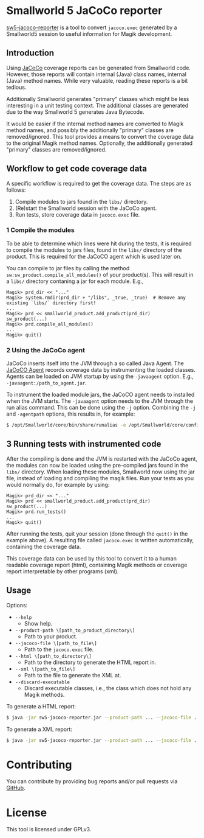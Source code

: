 # Smallworld 5 JaCoCo reporter

[sw5-jacoco-reporter](https://github.com/StevenLooman/sw5-jacoco-reporter) is a tool to convert `jacoco.exec` generated by a Smallworld5 session to useful information for Magik development.


## Introduction

Using [JaCoCo](https://www.eclemma.org/jacoco/) coverage reports can be generated from Smallworld code. However, those reports will contain internal (Java) class names, internal (Java) method names. While very valuable, reading these reports is a bit tedious.

Additionally Smallworld generates "primary" classes which might be less interesting in a unit testing context. The additional classes are generated due to the way Smallworld 5 generates Java Bytecode.

It would be easier if the internal method names are converted to Magik method names, and possibly the additionally "primary" classes are removed/ignored. This tool provides a means to convert the coverage data to the original Magik method names. Optionally, the additionally generated "primary" classes are removed/ignored.


## Workflow to get code coverage data

A specific workflow is required to get the coverage data. The steps are as follows:

1. Compile modules to jars found in the `libs/` directory.
2. (Re)start the Smallworld session with the JaCoCo agent.
3. Run tests, store coverage data in `jacoco.exec` file.


### 1 Compile the modules

To be able to determine which lines were hit during the tests, it is required to compile the modules to jars files, found in the `libs/` directory of the product. This is required for the JaCoCO agent which is used later on.

You can compile to jar files by calling the method `sw:sw_product.compile_all_modules()` of your product(s). This will result in a `libs/` directory contaning a jar for each module. E.g.,

```magik
Magik> prd_dir << "..."
Magik> system.rmdir(prd_dir + "/libs", _true, _true)  # Remove any existing `libs/` directory first!
...
Magik> prd << smallworld_product.add_product(prd_dir)
sw_product(...)
Magik> prd.compile_all_modules()
...
Magik> quit()
```


### 2 Using the JaCoCo agent

JaCoCo inserts itself into the JVM through a so called Java Agent. The [JaCoCO Agent](https://www.eclemma.org/jacoco/trunk/doc/agent.html) records coverage data by instrumenting the loaded classes. Agents can be loaded on JVM startup by using the `-javaagent` option. E.g., `-javaagent:/path_to_agent.jar`.

To instrument the loaded module jars, the JaCoCO agent needs to installed when the JVM starts. The `-javaagent` option needs to the JVM through the run alias command. This can be done using the `-j` option. Combining the `-j` and `-agentpath` options, this results in, for example:
```sh
$ /opt/Smallworld/core/bin/share/runalias -e /opt/Smallworld/core/config/environment -j -javaagent:.../org.jacoco.agent-0.8.8-runtime.jar swaf
```


## 3 Running tests with instrumented code

After the compiling is done and the JVM is restarted with the JaCoCo agent, the modules can now be loaded using the pre-compiled jars found in the `libs/` directory. When loading these modules, Smallworld now using the jar file, instead of loading and compiling the magik files. Run your tests as you would normally do, for example by using:
```magik
Magik> prd_dir << "..."
Magik> prd << smallworld_product.add_product(prd_dir)
sw_product(...)
Magik> prd.run_tests()
...
Magik> quit()
```

After running the tests, quit your session (done through the `quit()` in the example above). A resulting file called `jacoco.exec` is written automatically, containing the coverage data.

This coverage data can be used by this tool to convert it to a human readable coverage report (html), containing Magik methods or coverage report interpretable by other programs (xml).


## Usage

Options:

- `--help`
  - Show help.
- `--product-path \[path_to_product_directory\]`
  - Path to your product.
- `--jacoco-file \[path_to_file\]`
  - Path to the `jacoco.exec` file.
- `--html \[path_to_directory\]`
  - Path to the directory to generate the HTML report in.
- `--xml \[path_to_file\]`
  - Path to the file to generate the XML at.
- `--discard-executable`
  - Discard executable classes, i.e., the class which does not hold any Magik methods.

To generate a HTML report:

```sh
$ java -jar sw5-jacoco-reporter.jar --product-path ... --jacoco-file .../jacoco.exec --html .../coveragereport
```

To generate a XML report:

```sh
$ java -jar sw5-jacoco-reporter.jar --product-path ... --jacoco-file .../jacoco.exec --xml .../coveragereport.xml
```


# Contributing

You can contribute by providing bug reports and/or pull requests via [GitHub](https://github.com/StevenLooman/sw5-jacoco-reporter).


# License

This tool is licensed under GPLv3.
